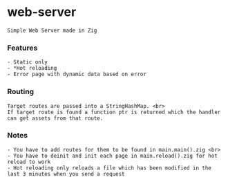# web-server
    Simple Web Server made in Zig

### Features
    - Static only
    - *Hot reloading
    - Error page with dynamic data based on error
### Routing
    Target routes are passed into a StringHashMap. <br>
    If target route is found a function ptr is returned which the handler can get assets from that route.

### Notes
    - You have to add routes for them to be found in main.main().zig <br>
    - You have to deinit and init each page in main.reload().zig for hot reload to work
    - Hot reloading only reloads a file which has been modified in the last 3 minutes when you send a request